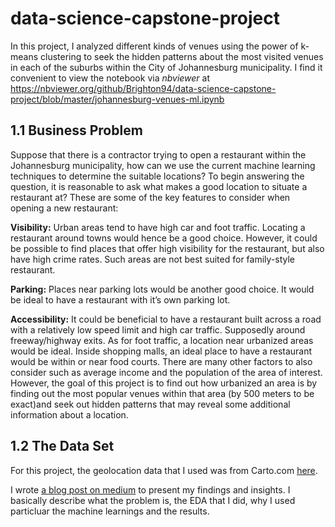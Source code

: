 # data-science-capstone-project
In this project, I analyzed different kinds of venues using the power of k-means clustering to seek the hidden patterns about the most visited venues in each of the suburbs within the City of Johannesburg municipality. I find it convenient to view the notebook via _nbviewer_ at https://nbviewer.org/github/Brighton94/data-science-capstone-project/blob/master/johannesburg-venues-ml.ipynb
## 1.1 Business Problem
Suppose that there is a contractor trying to open a restaurant within the Johannesburg municipality, how can we use the current machine learning techniques to determine the suitable locations?
To begin answering the question, it is reasonable to ask what makes a good location to situate a restaurant at? These are some of the key features to consider when opening a new restaurant:

__Visibility:__ Urban areas tend to have high car and foot traffic. Locating a restaurant around towns would hence be a good choice. However, it could be possible to find places that offer high visibility for the restaurant, but also have high crime rates. Such areas are not best suited for family-style restaurant.

__Parking:__ Places near parking lots would be another good choice. It would be ideal to have a restaurant with it’s own parking lot.

__Accessibility:__ It could be beneficial to have a restaurant built across a road with a relatively low speed limit and high car traffic. Supposedly around freeway/highway exits. As for foot traffic, a location near urbanized areas would be ideal. Inside shopping malls, an ideal place to have a restaurant would be within or near food courts.
There are many other factors to also consider such as average income and the population of the area of interest. However, the goal of this project is to find out how urbanized an area is by finding out the most popular venues within that area (by 500 meters to be exact)and seek out hidden patterns that may reveal some additional information about a location.
## 1.2 The Data Set
For this project, the geolocation data that I used was from Carto.com [here](https://adi45.carto.com/tables/metropolitan_suburbs_region/public/map).

I wrote [a blog post on medium](https://brightonnkomo.medium.com/analyzing-venues-in-johannesburg-suburbs-with-machine-learning-ffc9b50dfb6b) to present my findings and insights. I basically describe what the problem is, the EDA that I did, why I used particluar the machine learnings and the results.
